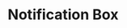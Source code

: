 ---
layout: pattern.njk
key: notification-box-mobile_de
title: Notification Box
parent: components-mobile_de
image: mobile/overview/notification-box.webp
keywords: notification, alert, warning, success, information
order: 115
---